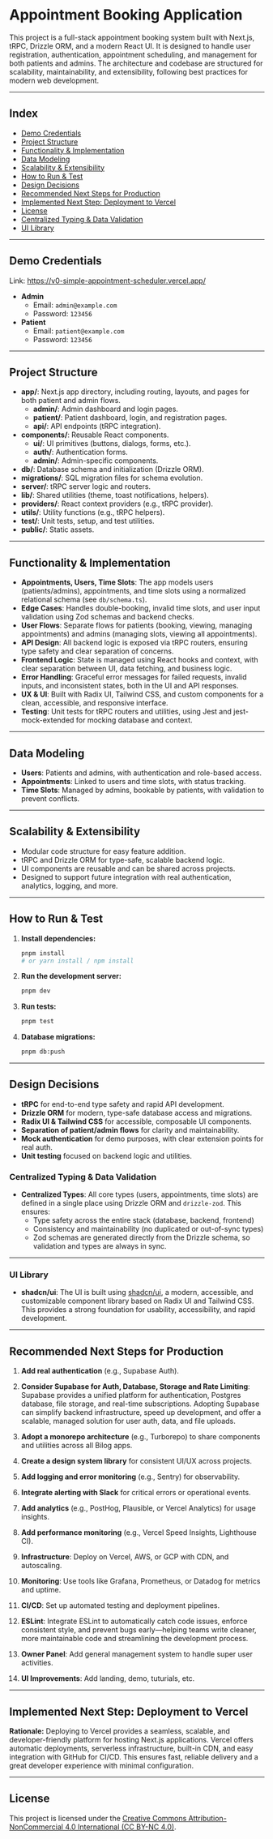 # Appointment Booking Application

This project is a full-stack appointment booking system built with Next.js, tRPC, Drizzle ORM, and a modern React UI. It is designed to handle user registration, authentication, appointment scheduling, and management for both patients and admins. The architecture and codebase are structured for scalability, maintainability, and extensibility, following best practices for modern web development.

---

## Index

- [Demo Credentials](#demo-credentials)
- [Project Structure](#project-structure)
- [Functionality & Implementation](#functionality--implementation)
- [Data Modeling](#data-modeling)
- [Scalability & Extensibility](#scalability--extensibility)
- [How to Run & Test](#how-to-run--test)
- [Design Decisions](#design-decisions)
- [Recommended Next Steps for Production](#recommended-next-steps-for-production)
- [Implemented Next Step: Deployment to Vercel](#implemented-next-step-deployment-to-vercel)
- [License](#license)
- [Centralized Typing & Data Validation](#centralized-typing--data-validation)
- [UI Library](#ui-library)


---

## Demo Credentials

Link: https://v0-simple-appointment-scheduler.vercel.app/

- **Admin**
  - Email: `admin@example.com`
  - Password: `123456`
- **Patient**
  - Email: `patient@example.com`
  - Password: `123456`

---

## Project Structure

- **app/**: Next.js app directory, including routing, layouts, and pages for both patient and admin flows.
  - **admin/**: Admin dashboard and login pages.
  - **patient/**: Patient dashboard, login, and registration pages.
  - **api/**: API endpoints (tRPC integration).
- **components/**: Reusable React components.
  - **ui/**: UI primitives (buttons, dialogs, forms, etc.).
  - **auth/**: Authentication forms.
  - **admin/**: Admin-specific components.
- **db/**: Database schema and initialization (Drizzle ORM).
- **migrations/**: SQL migration files for schema evolution.
- **server/**: tRPC server logic and routers.
- **lib/**: Shared utilities (theme, toast notifications, helpers).
- **providers/**: React context providers (e.g., tRPC provider).
- **utils/**: Utility functions (e.g., tRPC helpers).
- **test/**: Unit tests, setup, and test utilities.
- **public/**: Static assets.

---

## Functionality & Implementation

- **Appointments, Users, Time Slots**: The app models users (patients/admins), appointments, and time slots using a normalized relational schema (see `db/schema.ts`).
- **Edge Cases**: Handles double-booking, invalid time slots, and user input validation using Zod schemas and backend checks.
- **User Flows**: Separate flows for patients (booking, viewing, managing appointments) and admins (managing slots, viewing all appointments).
- **API Design**: All backend logic is exposed via tRPC routers, ensuring type safety and clear separation of concerns.
- **Frontend Logic**: State is managed using React hooks and context, with clear separation between UI, data fetching, and business logic.
- **Error Handling**: Graceful error messages for failed requests, invalid inputs, and inconsistent states, both in the UI and API responses.
- **UX & UI**: Built with Radix UI, Tailwind CSS, and custom components for a clean, accessible, and responsive interface.
- **Testing**: Unit tests for tRPC routers and utilities, using Jest and jest-mock-extended for mocking database and context.

---

## Data Modeling

- **Users**: Patients and admins, with authentication and role-based access.
- **Appointments**: Linked to users and time slots, with status tracking.
- **Time Slots**: Managed by admins, bookable by patients, with validation to prevent conflicts.

---

## Scalability & Extensibility

- Modular code structure for easy feature addition.
- tRPC and Drizzle ORM for type-safe, scalable backend logic.
- UI components are reusable and can be shared across projects.
- Designed to support future integration with real authentication, analytics, logging, and more.

---

## How to Run & Test

1. **Install dependencies:**
   ```bash
   pnpm install
   # or yarn install / npm install
   ```
2. **Run the development server:**
   ```bash
   pnpm dev
   ```
3. **Run tests:**
   ```bash
   pnpm test
   ```
4. **Database migrations:**
   ```bash
   pnpm db:push
   ```

---

## Design Decisions

- **tRPC** for end-to-end type safety and rapid API development.
- **Drizzle ORM** for modern, type-safe database access and migrations.
- **Radix UI & Tailwind CSS** for accessible, composable UI components.
- **Separation of patient/admin flows** for clarity and maintainability.
- **Mock authentication** for demo purposes, with clear extension points for real auth.
- **Unit testing** focused on backend logic and utilities.

### Centralized Typing & Data Validation

- **Centralized Types**: All core types (users, appointments, time slots) are defined in a single place using Drizzle ORM and `drizzle-zod`. This ensures:
  - Type safety across the entire stack (database, backend, frontend)
  - Consistency and maintainability (no duplicated or out-of-sync types)
  - Zod schemas are generated directly from the Drizzle schema, so validation and types are always in sync.

---

### UI Library

- **shadcn/ui**: The UI is built using [shadcn/ui](https://ui.shadcn.com/), a modern, accessible, and customizable component library based on Radix UI and Tailwind CSS. This provides a strong foundation for usability, accessibility, and rapid development.

---

## Recommended Next Steps for Production

1. **Add real authentication** (e.g., Supabase Auth).
2. **Consider Supabase for Auth, Database, Storage and Rate Limiting**: Supabase provides a unified platform for authentication, Postgres database, file storage, and real-time subscriptions. Adopting Supabase can simplify backend infrastructure, speed up development, and offer a scalable, managed solution for user auth, data, and file uploads.

3. **Adopt a monorepo architecture** (e.g., Turborepo) to share components and utilities across all Bilog apps.
4. **Create a design system library** for consistent UI/UX across projects.
5. **Add logging and error monitoring** (e.g., Sentry) for observability.
6. **Integrate alerting with Slack** for critical errors or operational events.
7. **Add analytics** (e.g., PostHog, Plausible, or Vercel Analytics) for usage insights.
8. **Add performance monitoring** (e.g., Vercel Speed Insights, Lighthouse CI).
9. **Infrastructure**: Deploy on Vercel, AWS, or GCP with CDN, and autoscaling.
10. **Monitoring**: Use tools like Grafana, Prometheus, or Datadog for metrics and uptime.
11. **CI/CD**: Set up automated testing and deployment pipelines.
12. **ESLint**: Integrate ESLint to automatically catch code issues, enforce consistent style, and prevent bugs early—helping teams write cleaner, more maintainable code and streamlining the development process.
13. **Owner Panel**: Add general management system to handle super user activities.
14. **UI Improvements**: Add landing, demo, tuturials, etc.

---

## Implemented Next Step: Deployment to Vercel

**Rationale:**
Deploying to Vercel provides a seamless, scalable, and developer-friendly platform for hosting Next.js applications. Vercel offers automatic deployments, serverless infrastructure, built-in CDN, and easy integration with GitHub for CI/CD. This ensures fast, reliable delivery and a great developer experience with minimal configuration.


---

## License

This project is licensed under the [Creative Commons Attribution-NonCommercial 4.0 International (CC BY-NC 4.0)](https://creativecommons.org/licenses/by-nc/4.0/).


